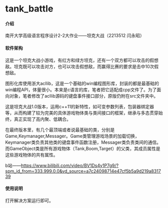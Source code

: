 # tank_battle

#### 介绍
南开大学高级语言程序设计2-2大作业——坦克大战（2213512 闫永昭）

#### 软件架构
这是一个坦克大战小游戏，有红方和绿方坦克，还有一个双方都可以攻击的假想敌。坦克既可以攻击对方，也可以攻击假想敌，而赢得比赛的要求是击中10次假想敌。  

图形化库使用浙大acllib，这是一个基础的win编程图形库，封装的都是最基础的win编程API，体量很小。本来是c语言的库，笔者把它适配成cpp文件了。为了面向对象，笔者修改了acllib源码的键盘事件接口部分，原版仍附在src文件夹中。  

这是坦克大战1.0版本，运用c++11的新特性，如可变参数列表，包装器绑定器等，从而构建了较为完美的具体游戏物体类与类间接口的框架，继承与多态贯穿始终，真正实现了高内聚、低耦合。  

在最终版本里，有几个最顶端或者说最基础的类，分别是Game,Keymanager,Messager。Game类管理游戏场景的加载切换，Keymanager类负责其他类的键盘事件函数注册，Messager类负责类间的通信。而GameObject类是所有游戏物体（Tank,Boom,Target）的父类，其成员属性是这些游戏物体的共有属性。  

b站——https://www.bilibili.com/video/BV1Ds4y1P7g9/?spm_id_from=333.999.0.0&vd_source=a7c24098714e47cf5b5a9d219a831739

#### 使用说明

打开解决方案运行即可。
